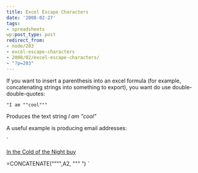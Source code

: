 ```yaml
---
title: Excel Escape Characters
date: '2008-02-27'
tags:
- spreadsheets
wp:post_type: post
redirect_from:
- node/203
- excel-escape-characters
- 2008/02/excel-escape-characters/
- "?p=203"
---
```


If you want to insert a parenthesis into an excel formula (for example, concatenating strings into something to export), you want do use double-double-quotes:

`
"I am ""cool"""
`

Produces the text string _I am "cool"_

A useful example is producing email addresses:

`

[In the Cold of the Night buy](http://www.iucn-tftsg.org/?in_the_cold_of_the_night)

=CONCATENATE("""",A2, """ ")
`
